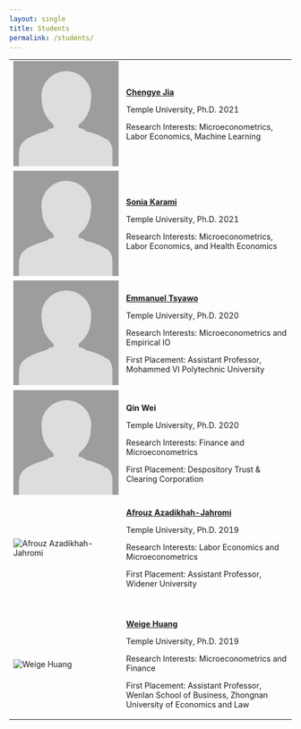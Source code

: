 ```yaml
---
layout: single
title: Students
permalink: /students/
---
```



<table style="width:100%">
  <tr>   
    <td width="40%"><img src="blank.jpg" alt="Chengye Jia" width="100%" > </td>
    <td><p><b><a href="https://chengye-jia.github.io/">Chengye Jia</a></b></p><p>Temple University, Ph.D. 2021</p><p>Research Interests:  Microeconometrics, Labor Economics, Machine Learning</p> </td>
  </tr>
  <tr>   
    <td width="40%"><img src="blank.jpg" alt="Sonia Karami" width="100%" > </td>
    <td><p><b><a href="https://sites.temple.edu/sonia/">Sonia Karami</a></b></p><p>Temple University, Ph.D. 2021</p><p>Research Interests:  Microeconometrics, Labor Economics, and Health Economics</p></td>
  </tr>
  <tr>   
    <td width="40%"><img src="blank.jpg" alt="Emmanuel Tsyawo" width="100%" > </td>
    <td><p><b><a href="https://estsyawo.github.io/">Emmanuel Tsyawo</a></b></p><p>Temple University, Ph.D. 2020</p><p>Research Interests:  Microeconometrics and Empirical IO</p><p>First Placement: Assistant Professor, Mohammed VI Polytechnic University</p> </td>
  </tr>
  <tr>   
    <td width="40%"><img src="blank.jpg" alt="Qin Wei" width="100%" > </td>
    <td><p><b>Qin Wei</b></p><p>Temple University, Ph.D. 2020</p><p>Research Interests:  Finance and Microeconometrics</p><p>First Placement: Despository Trust & Clearing Corporation</p> </td>
  </tr>
  <tr>   
    <td width="40%"><img src="https://bcallaway11.github.io/files/Afrouz.JPG" alt="Afrouz Azadikhah-Jahromi" width="100%" > </td>
    <td><p><b><a href="https://www.widener.edu/about/faculty-directory/afrouz-azadikhah-jahromi">Afrouz Azadikhah-Jahromi</a></b></p><p>Temple University, Ph.D. 2019</p><p>Research Interests:  Labor Economics and Microeconometrics</p><p>First Placement: Assistant Professor, Widener University</p> </td>
  </tr>
  <tr><td>&nbsp;</td><td>&nbsp;</td></tr>
  <tr>   
    <td width="40%"><img src="https://bcallaway11.github.io/files/weige-photo.jpg" alt="Weige Huang" width="100%" > </td>
    <td><p><b><a href="https://huang.netlify.com">Weige Huang</a></b></p><p>Temple University, Ph.D. 2019</p><p>Research Interests:  Microeconometrics and Finance</p><p>First Placement:  Assistant Professor, Wenlan School of Business, Zhongnan University of Economics and Law</p> </td>
  </tr>
</table>

